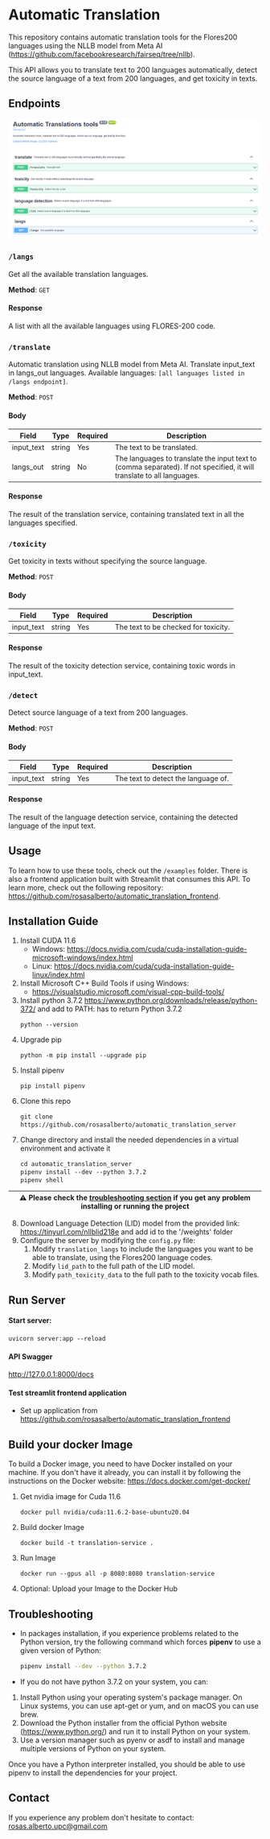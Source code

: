 # Automatic Translation

This repository contains automatic translation tools for the Flores200 languages using the NLLB model from Meta AI (https://github.com/facebookresearch/fairseq/tree/nllb). 

This API allows you to translate text to 200 languages automatically, detect the source language of a text from 200 languages, and get toxicity in texts.

## Endpoints

![Swagger Image](media/swagger.PNG)

### `/langs`

Get all the available translation languages.

**Method**: `GET`

#### Response

A list with all the available languages using FLORES-200 code.

### `/translate`

Automatic translation using NLLB model from Meta AI. Translate input_text in langs_out languages. Available languages: `[all languages listed in /langs endpoint]`.

**Method**: `POST`

#### Body

| Field       | Type   | Required | Description                                             |
|-------------|--------|----------|---------------------------------------------------------|
| input_text  | string | Yes      | The text to be translated.                              |
| langs_out   | string | No       | The languages to translate the input text to (comma separated). If not specified, it will translate to all languages. |

#### Response

The result of the translation service, containing translated text in all the languages specified.

### `/toxicity`

Get toxicity in texts without specifying the source language.

**Method**: `POST`

#### Body

| Field       | Type   | Required | Description                                             |
|-------------|--------|----------|---------------------------------------------------------|
| input_text  | string | Yes      | The text to be checked for toxicity.                    |

#### Response

The result of the toxicity detection service, containing toxic words in input_text.

### `/detect`

Detect source language of a text from 200 languages.

**Method**: `POST`

#### Body

| Field       | Type   | Required | Description                                             |
|-------------|--------|----------|---------------------------------------------------------|
| input_text  | string | Yes      | The text to detect the language of.                     |

#### Response

The result of the language detection service, containing the detected language of the input text.

## Usage

To learn how to use these tools, check out the `/examples` folder. There is also a frontend application built with Streamlit that consumes this API. To learn more, check out the following repository: https://github.com/rosasalberto/automatic_translation_frontend.

## Installation Guide

1. Install CUDA 11.6
   - Windows: https://docs.nvidia.com/cuda/cuda-installation-guide-microsoft-windows/index.html
   - Linux: https://docs.nvidia.com/cuda/cuda-installation-guide-linux/index.html
2. Install Microsoft C++ Build Tools if using Windows:
   - https://visualstudio.microsoft.com/visual-cpp-build-tools/
3. Install python 3.7.2 https://www.python.org/downloads/release/python-372/ and add to PATH:
    has to return Python 3.7.2
    ```console
    python --version
    ```
4. Upgrade pip
    ```console
    python -m pip install --upgrade pip
    ```
5. Install pipenv
    ```console
    pip install pipenv
    ```
6. Clone this repo
    ```console
    git clone https://github.com/rosasalberto/automatic_translation_server
    ```
7. Change directory and install the needed dependencies in a virtual environment and activate it
    ```console
    cd automatic_translation_server
    pipenv install --dev --python 3.7.2
    pipenv shell
    ```
| :warning: Please check the [troubleshooting section](#troubleshooting) if you get any problem installing or running the project |
|---------------------------------------------------------------------------------------------------------------------------------|
8. Download Language Detection (LID) model from the provided link: https://tinyurl.com/nllblid218e and add id to the '/weights' folder
9. Configure the server by modifying the `config.py` file:
   1. Modify `translation_langs` to include the languages you want to be able to translate, using the Flores200 language codes.
   2. Modify `lid_path` to the full path of the LID model.
   3. Modify `path_toxicity_data` to the full path to the toxicity vocab files.

## Run Server

#### Start server:
```console
uvicorn server:app --reload
```

#### API Swagger
http://127.0.0.1:8000/docs

#### Test streamlit frontend application
- Set up application from https://github.com/rosasalberto/automatic_translation_frontend

## Build your docker Image
To build a Docker image, you need to have Docker installed on your machine. If you don't have it already, you can install it by following the instructions on the Docker website: https://docs.docker.com/get-docker/

1. Get nvidia image for Cuda 11.6
    ```console
    docker pull nvidia/cuda:11.6.2-base-ubuntu20.04
    ```
2. Build docker Image 
    ```console
    docker build -t translation-service .
    ```
3. Run Image
    ```console 
    docker run --gpus all -p 8080:8080 translation-service
    ```
4. Optional: Upload your Image to the Docker Hub

## Troubleshooting

- In packages installation, if you experience problems related to the Python version, try the following command which
  forces **pipenv** to use a given version of Python:

    ```sh
    pipenv install --dev --python 3.7.2
    ```
- If you do not have python 3.7.2 on your system, you can:
1. Install Python using your operating system's package manager. On Linux systems, you can use apt-get or yum, and on macOS you can use brew.
2. Download the Python installer from the official Python website (https://www.python.org/) and run it to install Python on your system.
3. Use a version manager such as pyenv or asdf to install and manage multiple versions of Python on your system.

Once you have a Python interpreter installed, you should be able to use pipenv to install the dependencies for your project.

## Contact

If you experience any problem don't hesitate to contact: rosas.alberto.upc@gmail.com

